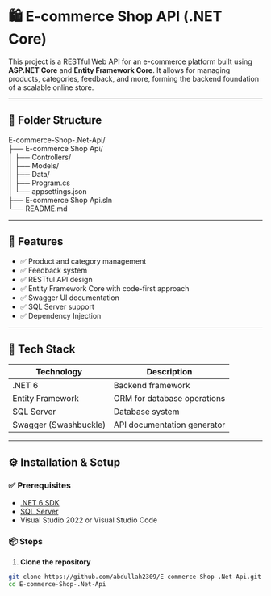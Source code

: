 # 🛍️ E-commerce Shop API (.NET Core)

This project is a RESTful Web API for an e-commerce platform built using **ASP.NET Core** and **Entity Framework Core**. It allows for managing products, categories, feedback, and more, forming the backend foundation of a scalable online store.

---


## 📁 Folder Structure

E-commerce-Shop-.Net-Api/   <br>
├── E-commerce Shop Api/<br>
│   ├── Controllers/<br>
│   ├── Models/<br>
│   ├── Data/<br>
│   ├── Program.cs<br>
│   └── appsettings.json <br>
├── E-commerce Shop Api.sln <br>
└── README.md<br>



---

## 🚀 Features

- ✅ Product and category management
- ✅ Feedback system
- ✅ RESTful API design
- ✅ Entity Framework Core with code-first approach
- ✅ Swagger UI documentation
- ✅ SQL Server support
- ✅ Dependency Injection

---

## 🧰 Tech Stack

| Technology         | Description                        |
|--------------------|------------------------------------|
| .NET 6             | Backend framework                  |
| Entity Framework   | ORM for database operations        |
| SQL Server         | Database system                    |
| Swagger (Swashbuckle) | API documentation generator     |

---

## ⚙️ Installation & Setup

### ✅ Prerequisites

- [.NET 6 SDK](https://dotnet.microsoft.com/en-us/download/dotnet/6.0)
- [SQL Server](https://www.microsoft.com/en-us/sql-server/sql-server-downloads)
- Visual Studio 2022 or Visual Studio Code

### 📦 Steps

1. **Clone the repository**

```bash
git clone https://github.com/abdullah2309/E-commerce-Shop-.Net-Api.git
cd E-commerce-Shop-.Net-Api

